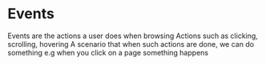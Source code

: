 #   Events
Events are the actions a user does when browsing
Actions such as clicking, scrolling, hovering
A scenario that when such actions are done, we can do something e.g when you click on a page something happens

